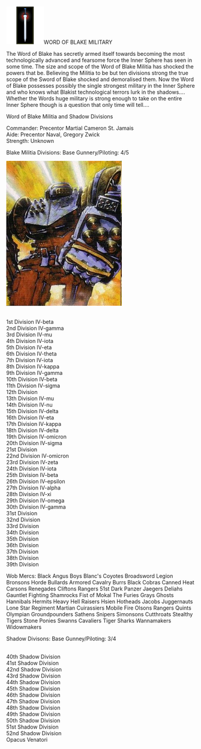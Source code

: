 
![woblogo](../_img/wordofblake.gif)WORD OF BLAKE MILITARY

The Word of Blake has secretly armed itself towards becoming the most technologically advanced and fearsome force the Inner Sphere has seen in some time. The size and scope of the Word of Blake Militia has shocked the powers that be. Believing the Militia to be but ten divisions strong the true scope of the Sword of Blake shocked and demoralised them. Now the Word of Blake possesses possibly the single strongest military in the Inner Sphere and who knows what Blakist technological terrors lurk in the shadows.... Whether the Words huge military is strong enough to take on the entire Inner Sphere though is a question that only time will tell.... 

Word of Blake Militia and Shadow Divisions

Commander: Precentor Martial Cameron St. Jamais
<br>Aide: Precentor Naval, Gregory Zwick
<br>Strength: Unknown

Blake Militia Divisions:
Base Gunnery/Piloting: 4/5

![wobmech](../_img/c88604682e32ecf318d4ae8379bdd36e.jpg)

<br>1st Division IV-beta
<br>2nd Division IV-gamma
<br>3rd Division IV-mu
<br>4th Division IV-iota
<br>5th Division IV-eta
<br>6th Division IV-theta
<br>7th Division IV-iota
<br>8th Division IV-kappa
<br>9th Division IV-gamma
<br>10th Division IV-beta
<br>11th Division IV-sigma
<br>12th Division
<br>13th Division IV-mu
<br>14th Division IV-nu
<br>15th Division IV-delta
<br>16th Division IV-eta
<br>17th Division IV-kappa
<br>18th Division IV-delta
<br>19th Division IV-omicron
<br>20th Division IV-sigma
<br>21st Division
<br>22nd Division IV-omicron
<br>23rd Division IV-zeta
<br>24th Division IV-iota
<br>25th Division IV-beta
<br>26th Division IV-epsilon
<br>27th Division IV-alpha
<br>28th Division IV-xi
<br>29th Division IV-omega
<br>30th Division IV-gamma
<br>31st Division
<br>32nd Division
<br>33rd Division
<br>34th Division
<br>35th Division
<br>36th Division
<br>37th Division
<br>38th Division
<br>39th Division

Wob Mercs:
Black Angus Boys
Blanc's Coyotes
Broadsword Legion
Bronsons Horde
Bullards Armored Cavalry
Burrs Black Cobras
Canned Heat
Carsons Renegades
Cliftons Rangers
51st Dark Panzer Jaegers
Deliahs Gauntlet
Fighting Shamrocks
Fist of Mokal
The Furies
Grays Ghosts
Hannibals Hermits
Heavy Hell Raisers
Hsien Hotheads
Jacobs Juggernauts
Lone Star Regiment
Martian Cuirassiers
Mobile Fire
Olsons Rangers
Quints Olympian Groundpounders
Sathens Snipers
Simonsons Cutthroats
Stealthy Tigers
Stone Ponies
Swanns Cavaliers
Tiger Sharks
Wannamakers Widowmakers


Shadow Divisons:
Base Gunney/Piloting: 3/4

<br>40th Shadow Division
<br>41st Shadow Division
<br>42nd Shadow Division
<br>43rd Shadow Division
<br>44th Shadow Division
<br>45th Shadow Division
<br>46th Shadow Division
<br>47th Shadow Division
<br>48th Shadow Division
<br>49th Shadow Division
<br>50th Shadow Division
<br>51st Shadow Division
<br>52nd Shadow Division
<br>Opacus Venatori


